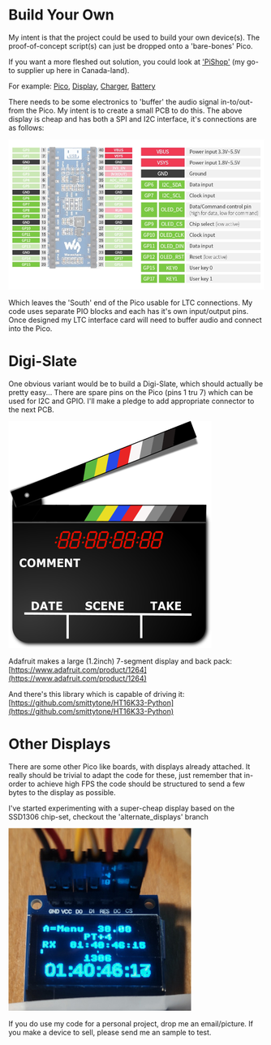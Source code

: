 
# Build Your Own

My intent is that the project could be used to build your own device(s). The proof-of-concept script(s) can 
just be dropped onto a 'bare-bones' Pico.

If you want a more fleshed out solution, you could look at ['PiShop'](https://www.pishop.ca) (my go-to
supplier up here in Canada-land).

For example:
[Pico](https://www.pishop.ca/product/raspberry-pi-pico-h/),
[Display](https://www.pishop.ca/product/1-3inch-oled-display-module-for-raspberry-pi-pico-64-128-spi-i2c/),
[Charger](https://www.pishop.ca/product/lipo-shim-for-pico/),
[Battery](https://www.pishop.ca/product/lithium-ion-polymer-battery-3-7v-900mah/)

There needs to be some electronics to 'buffer' the audio signal in-to/out-from the Pico. My intent is to
create a small PCB to do this. The above display is cheap and has both a SPI and I2C interface, it's
connections are as follows:

![OLED PinOut](pics/pico-1.3-oled.png)

Which leaves the 'South' end of the Pico usable for LTC connections. My code uses separate PIO blocks and
each has it's own input/output pins. Once designed my LTC interface card will need to buffer audio and 
connect into the Pico.

# Digi-Slate

One obvious variant would be to build a Digi-Slate, which should actually be pretty easy... There are
spare pins on the Pico (pins 1 tru 7) which can be used for I2C and GPIO. I'll make a pledge to add
appropriate connector to the next PCB.

![Digi-Slate](pics/digi-slate.png)

Adafruit makes a large (1.2inch) 7-segment display and back pack:
[https://www.adafruit.com/product/1264](https://www.adafruit.com/product/1264)

And there's this library which is capable of driving it:
[https://github.com/smittytone/HT16K33-Python](https://github.com/smittytone/HT16K33-Python)


# Other Displays

There are some other Pico like boards, with displays already attached. It really should be trivial
to adapt the code for these, just remember that in-order to achieve high FPS the code should be 
structured to send a few bytes to the display as possible.

I've started experimenting with a super-cheap display based on the SSD1306 chip-set, checkout the
'alternate_displays' branch

![SSD1306 Display](https://github.com/mungewell/pico-timecode/blob/main/docs/pics/ssd1306_display.jpg)

If you do use my code for a personal project, drop me an email/picture.
If you make a device to sell, please send me an sample to test.

